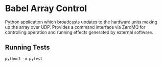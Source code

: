 # Babel Array Control

Python application which broadcasts updates to the hardware units making up the array over UDP.
Provides a command interface via ZeroMQ for controlling operation and running effects generated by external software.

## Running Tests

```
python3 -m pytest
```
